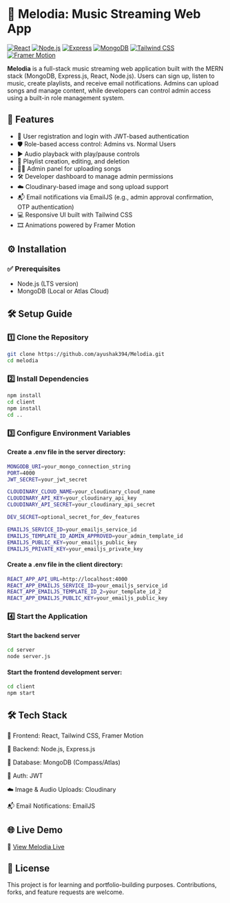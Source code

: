 # 🎵 Melodia: Music Streaming Web App

[![React](https://img.shields.io/badge/React-61DAFB?style=flat&logo=react&logoColor=white)](https://reactjs.org/)
[![Node.js](https://img.shields.io/badge/Node.js-339933?style=flat&logo=node.js&logoColor=white)](https://nodejs.org/)
[![Express](https://img.shields.io/badge/Express-000000?style=flat&logo=express&logoColor=white)](https://expressjs.com/)
[![MongoDB](https://img.shields.io/badge/MongoDB-47A248?style=flat&logo=mongodb&logoColor=white)](https://www.mongodb.com/)
[![Tailwind CSS](https://img.shields.io/badge/Tailwind_CSS-38B2AC?style=flat&logo=tailwind-css&logoColor=white)](https://tailwindcss.com/)
[![Framer Motion](https://img.shields.io/badge/Framer_Motion-EF0087?style=flat&logo=framer&logoColor=white)](https://www.framer.com/motion/)

**Melodia** is a full-stack music streaming web application built with the MERN stack (MongoDB, Express.js, React, Node.js). Users can sign up, listen to music, create playlists, and receive email notifications. Admins can upload songs and manage content, while developers can control admin access using a built-in role management system.

## 🚀 Features

- 🔐 User registration and login with JWT-based authentication  
- 🛡️ Role-based access control: Admins vs. Normal Users  
- ▶️ Audio playback with play/pause controls  
- 🎵 Playlist creation, editing, and deletion  
- 🧑‍💼 Admin panel for uploading songs  
- 🛠️ Developer dashboard to manage admin permissions  
- ☁️ Cloudinary-based image and song upload support  
- 📬 Email notifications via EmailJS (e.g., admin approval confirmation, OTP authentication)  
- 💻 Responsive UI built with Tailwind CSS  
- 🎞️ Animations powered by Framer Motion

## ⚙️ Installation

### ✅ Prerequisites

- Node.js (LTS version)
- MongoDB (Local or Atlas Cloud)

## 🛠 Setup Guide

### 1️⃣ Clone the Repository

```bash
git clone https://github.com/ayushak394/Melodia.git
cd melodia
```

### 2️⃣ Install Dependencies

```bash
npm install
cd client
npm install
cd ..
```

### 3️⃣ Configure Environment Variables
#### Create a .env file in the server directory:

```bash
MONGODB_URI=your_mongo_connection_string
PORT=4000
JWT_SECRET=your_jwt_secret

CLOUDINARY_CLOUD_NAME=your_cloudinary_cloud_name
CLOUDINARY_API_KEY=your_cloudinary_api_key
CLOUDINARY_API_SECRET=your_cloudinary_api_secret

DEV_SECRET=optional_secret_for_dev_features

EMAILJS_SERVICE_ID=your_emailjs_service_id
EMAILJS_TEMPLATE_ID_ADMIN_APPROVED=your_admin_template_id
EMAILJS_PUBLIC_KEY=your_emailjs_public_key
EMAILJS_PRIVATE_KEY=your_emailjs_private_key

```

#### Create a .env file in the client directory:

```bash
REACT_APP_API_URL=http://localhost:4000
REACT_APP_EMAILJS_SERVICE_ID=your_emailjs_service_id
REACT_APP_EMAILJS_TEMPLATE_ID_2=your_template_id_2
REACT_APP_EMAILJS_PUBLIC_KEY=your_emailjs_public_key
```

### 4️⃣ Start the Application

#### Start the backend server
```bash
cd server
node server.js
```
#### Start the frontend development server:
```bash
cd client
npm start
```

## 🛠 Tech Stack

🎯 Frontend: React, Tailwind CSS, Framer Motion

🧠 Backend: Node.js, Express.js

💾 Database: MongoDB (Compass/Atlas)

🔐 Auth: JWT

☁️ Image & Audio Uploads: Cloudinary

📬 Email Notifications: EmailJS

## 🌐 Live Demo

🔗 [View Melodia Live](https://melodia-brown.vercel.app/)

## 📜 License

This project is for learning and portfolio-building purposes. Contributions, forks, and feature requests are welcome.
